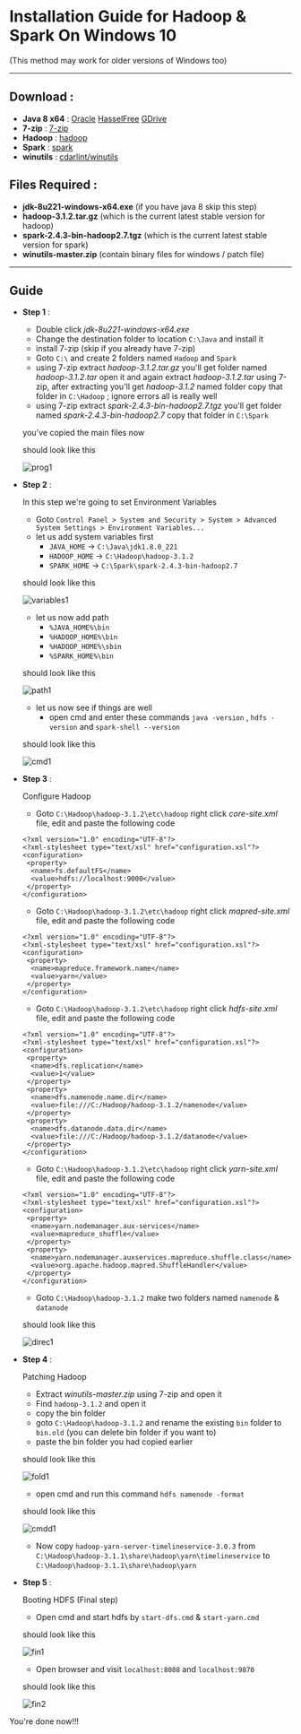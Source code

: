 # Installation Guide for Hadoop & Spark On Windows 10
(This method may work for older versions of Windows too)
___
## Download :
* **Java 8 x64** : [Oracle](https://www.oracle.com/technetwork/java/javase/downloads/jdk8-downloads-2133151.html) [HasselFree](https://adoptopenjdk.net/) [GDrive](https://drive.google.com/open?id=1fwl4qr5AuJZJUn_ccQxsr1Z-bIXcsIVG)
* **7-zip** : [7-zip](https://www.7-zip.org/)
* **Hadoop** : [hadoop](https://hadoop.apache.org/releases.html)
* **Spark** : [spark](https://spark.apache.org/downloads.html)
* **winutils** : [cdarlint/winutils](https://github.com/cdarlint/winutils/archive/master.zip)

## Files Required :
* **jdk-8u221-windows-x64.exe** (if you have java 8 skip this step)
* **hadoop-3.1.2.tar.gz** (which is the current latest stable version for hadoop)
* **spark-2.4.3-bin-hadoop2.7.tgz** (which is the current latest stable version for spark)
* **winutils-master.zip** (contain binary files for windows / patch file)
___
## Guide
* **Step 1** :
  * Double click _jdk-8u221-windows-x64.exe_
  * Change the destination folder to location `C:\Java` and install it
  * install 7-zip (skip if you already have 7-zip)
  * Goto `C:\` and create 2 folders named `Hadoop` and `Spark`
  * using 7-zip extract _hadoop-3.1.2.tar.gz_ you'll get folder named _hadoop-3.1.2.tar_ open it and again extract _hadoop-3.1.2.tar_ using 7-zip, after extracting you'll get _hadoop-3.1.2_ named folder copy that folder in `C:\Hadoop` ; ignore errors all is really well
  * using 7-zip extract _spark-2.4.3-bin-hadoop2.7.tgz_ you'll get folder named _spark-2.4.3-bin-hadoop2.7_ copy that folder in `C:\Spark`
  
  you've copied the main files now
    
   should look like this 
   
   ![prog1](https://user-images.githubusercontent.com/9783913/63634634-ced4bd80-c676-11e9-9cfd-24c239f39eca.PNG)

* **Step 2** :

   In this step we're going to set Environment Variables
   
  * Goto `Control Panel > System and Security > System > Advanced System Settings > Environment Variables...`
  * let us add system variables first
    * `JAVA_HOME` -> `C:\Java\jdk1.8.0_221`
    * `HADOOP_HOME` -> `C:\Hadoop\hadoop-3.1.2`
    * `SPARK_HOME` -> `C:\Spark\spark-2.4.3-bin-hadoop2.7`
    
   should look like this 
   
   ![variables1](https://user-images.githubusercontent.com/9783913/63622806-6d303700-c615-11e9-8c3a-e14e1efc7298.PNG)
  * let us now add path
    * `%JAVA_HOME%\bin`
    * `%HADOOP_HOME%\bin`
    * `%HADOOP_HOME%\sbin`
    * `%SPARK_HOME%\bin`
     
   should look like this 
   
   ![path1](https://user-images.githubusercontent.com/9783913/63622948-d9ab3600-c615-11e9-9de8-e883f3496a94.PNG)
  * let us now see if things are well
    * open cmd and enter these commands `java -version` , `hdfs -version` and `spark-shell --version`
     
   should look like this 
   
   ![cmd1](https://user-images.githubusercontent.com/9783913/63623332-eed49480-c616-11e9-9d57-6e4eed87771a.PNG)
  
* **Step 3** :

  Configure Hadoop
  
  * Goto `C:\Hadoop\hadoop-3.1.2\etc\hadoop` right click _core-site.xml_ file, edit and paste the following code
  ```
  <?xml version="1.0" encoding="UTF-8"?>
  <?xml-stylesheet type="text/xsl" href="configuration.xsl"?>
  <configuration>
   <property>
    <name>fs.defaultFS</name>
    <value>hdfs://localhost:9000</value>
   </property>
  </configuration>
  ```
  * Goto `C:\Hadoop\hadoop-3.1.2\etc\hadoop` right click _mapred-site.xml_ file, edit and paste the following code
  ```
  <?xml version="1.0" encoding="UTF-8"?>
  <?xml-stylesheet type="text/xsl" href="configuration.xsl"?>
  <configuration>
   <property>
    <name>mapreduce.framework.name</name>
    <value>yarn</value>
   </property>
  </configuration>
  ```
  * Goto `C:\Hadoop\hadoop-3.1.2\etc\hadoop` right click _hdfs-site.xml_ file, edit and paste the following code
  ```
  <?xml version="1.0" encoding="UTF-8"?>
  <?xml-stylesheet type="text/xsl" href="configuration.xsl"?>
  <configuration>
   <property>
    <name>dfs.replication</name>
    <value>1</value>
   </property>
   <property>
    <name>dfs.namenode.name.dir</name>
    <value>file:///C:/Hadoop/hadoop-3.1.2/namenode</value>
   </property>
   <property>
    <name>dfs.datanode.data.dir</name>
    <value>file:///C:/Hadoop/hadoop-3.1.2/datanode</value>
   </property>
  </configuration>
  ```
  * Goto `C:\Hadoop\hadoop-3.1.2\etc\hadoop` right click _yarn-site.xml_ file, edit and paste the following code
  ```
  <?xml version="1.0" encoding="UTF-8"?>
  <?xml-stylesheet type="text/xsl" href="configuration.xsl"?>
  <configuration>
   <property>
    <name>yarn.nodemanager.aux-services</name>
    <value>mapreduce_shuffle</value>
   </property>
   <property>
    <name>yarn.nodemanager.auxservices.mapreduce.shuffle.class</name>
    <value>org.apache.hadoop.mapred.ShuffleHandler</value>
   </property>
  </configuration>
  ```
  * Goto `C:\Hadoop\hadoop-3.1.2` make two folders named `namenode` & `datanode`
     
   should look like this 
   
   ![direc1](https://user-images.githubusercontent.com/9783913/63624672-d6667900-c61a-11e9-8589-66b1f2e4edf3.PNG)

* **Step 4** :

  Patching Hadoop

  * Extract _winutils-master.zip_ using 7-zip and open it
  * Find `hadoop-3.1.2` and open it
  * copy the bin folder 
  * goto `C:\Hadoop\hadoop-3.1.2` and rename the existing `bin` folder to `bin.old` (you can delete bin folder if you want to)
  * paste the bin folder you had copied earlier
     
   should look like this 
   
   ![fold1](https://user-images.githubusercontent.com/9783913/63625155-5fca7b00-c61c-11e9-9fc6-209e3b9e3253.PNG)

  * open cmd and run this command `hdfs namenode -format`
     
   should look like this 
   
   ![cmdd1](https://user-images.githubusercontent.com/9783913/63625375-0e6ebb80-c61d-11e9-9308-1d221c9fa04f.PNG)

  * Now copy `hadoop-yarn-server-timelineservice-3.0.3` from `C:\Hadoop\hadoop-3.1.1\share\hadoop\yarn\timelineservice` to `C:\Hadoop\hadoop-3.1.1\share\hadoop\yarn`

* **Step 5** :

  Booting HDFS (Final step)

  * Open cmd and start hdfs by `start-dfs.cmd` & `start-yarn.cmd`
     
   should look like this 
   
   ![fin1](https://user-images.githubusercontent.com/9783913/63625684-f64b6c00-c61d-11e9-886c-cc0c93599f15.PNG)

  * Open browser and visit `localhost:8088` and `localhost:9870`
     
   should look like this 
   
   ![fin2](https://user-images.githubusercontent.com/9783913/63625851-88ec0b00-c61e-11e9-8cdd-0576b85b7cfe.PNG)

You're done now!!!